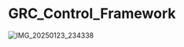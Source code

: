 # GRC_Control_Framework
![IMG_20250123_234338](https://github.com/user-attachments/assets/b9284e1d-4dd0-4b20-8a42-7a376ee457c8)
